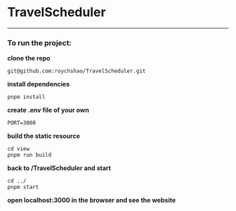 # TravelScheduler
---
### To run the project:
**clone the repo**
```
git@github.com:roychshao/TravelScheduler.git
```
**install dependencies**
```
pnpm install
```
**create .env file of your own**
```properties
PORT=3000
```
**build the static resource**
```
cd view
pnpm run build
```
**back to /TravelScheduler and start**
```
cd ../
pnpm start
```
**open localhost:3000 in the browser and see the website**

